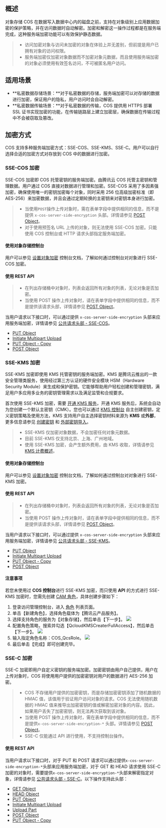 ## 概述

对象存储 COS 在数据写入数据中心内的磁盘之前，支持在对象级别上应用数据加密的保护策略，并在访问数据时自动解密。加密和解密这一操作过程都是在服务端完成，这种服务端加密功能可以有效保护静态数据。

>
> - 访问加密对象与访问未加密的对象在体验上并无差别，但前提是用户已拥有对象的访问权限。
> - 服务端加密仅加密对象数据而不加密对象元数据，而且使用服务端加密的对象必须使用有效签名访问，不可被匿名用户访问。

## 适用场景

- **私密数据存储场景：**对于私密数据的存储，服务端加密可以对存储的数据进行加密，保证用户的隐私，用户访问时会自动解密。
- **私密数据传输场景：**对于私密数据的传输，COS 提供用 HTTPS 部署 SSL 证书实现加密的功能，在传输链路层上建立加密层，确保数据在传输过程中不会被窃取及篡改。

## 加密方式
COS 支持多种服务端加密方式：SSE-COS、SSE-KMS、SSE-C。用户可以自行选择合适的加密方式对存放到 COS 中的数据进行加密。

### SSE-COS 加密

SSE-COS 加密即 COS 托管密钥的服务端加密。由腾讯云 COS 托管主密钥和管理数据。用户通过 COS 直接对数据进行管理和加密。SSE-COS 采用了多因素强加密，确保使用唯一的密钥加密每个对象，同时采用 256 位高级加密标准（即 AES-256）来加密数据，并且会通过定期轮换的主密钥来对密钥本身进行加密。

>
>- 当使用`POST`操作上传对象时，需在表单字段中提供相同的信息，而不是提供 `x-cos-server-side-encryption` 头部。详情请参见 [POST Object](https://cloud.tencent.com/document/product/436/14690)。
>- 对于使用预签名 URL 上传的对象，则无法使用 SSE-COS 加密。只能使用 COS 控制台或 HTTP 请求头部指定服务端加密。

#### 使用对象存储控制台
用户可以参见 [设置对象加密](https://intl.cloud.tencent.com/document/product/436/30929) 控制台文档，了解如何通过控制台对对象进行 SSE-COS 加密。

#### 使用 REST API

>
>- 在列出存储桶中对象时，列表会返回所有对象的列表，无论对象是否加密。
>- 当使用 POST 操作上传对象时，请在表单字段中提供相同的信息，而不是提供该请求头部，详情请参见 [POST Object](https://cloud.tencent.com/document/product/436/14690)。

当用户请求以下接口时，可以通过提供 `x-cos-server-side-encryption` 头部来应用服务端加密，详情请参见 [公共请求头部 - SSE-COS](https://cloud.tencent.com/document/product/436/7728#sse-cos)。

- [PUT Object](https://cloud.tencent.com/document/product/436/7749)
- [Initiate Multipart Upload](https://cloud.tencent.com/document/product/436/7746)
- [PUT Object - Copy](https://cloud.tencent.com/document/product/436/10881)
- [POST Object](https://cloud.tencent.com/document/product/436/14690)

### SSE-KMS 加密

SSE-KMS 加密即使用 KMS 托管密钥的服务端加密。KMS 是腾讯云推出的一款安全管理类服务，使用经过第三方认证的硬件安全模块 HSM（Hardware Security Module）来生成和保护密钥。它能够帮助用户轻松创建和管理密钥，满足用户多应用多业务的密钥管理需求以及满足监管和合规要求。

首次使用 SSE-KMS 加密，需要 [开通 KMS 服务](https://buy.cloud.tencent.com/kms)，开通 KMS 服务后，系统会自动为您创建一个默认主密钥（CMK）。您也可以通过 [KMS 控制台](https://console.cloud.tencent.com/kms2) 自主创建密钥，定义密钥策略及使用方法，KMS 支持用户自主选择密钥材料来源为 **KMS** 或**外部**，更多信息请参见 [创建密钥](https://cloud.tencent.com/document/product/573/8875) 和 [外部密钥导入](https://cloud.tencent.com/document/product/573/38494)。

>
> - SSE-KMS 仅加密对象数据，不会加密任何对象元数据。
> - 目前 SSE-KMS 仅支持北京、上海、广州地域。
> - 使用 SSE-KMS 加密，会产生额外费用，由 KMS 收取，详情请参见 [KMS 计费概述](https://cloud.tencent.com/document/product/573/34388)。

#### 使用对象存储控制台

用户可以参见 [设置对象加密](https://intl.cloud.tencent.com/document/product/436/30929) 控制台文档，了解如何通过控制台对对象进行 SSE-KMS 加密。

#### 使用 REST API

>
>
>- 在列出存储桶中对象时，列表会返回所有对象的列表，无论对象是否加密。
>- 当使用 POST 操作上传对象时，请在表单字段中提供相同的信息，而不是提供该请求头部，详情请参见 [POST Object](https://cloud.tencent.com/document/product/436/14690)。

当用户请求以下接口时，可以通过提供 `x-cos-server-side-encryption` 头部来应用服务端加密，详情请参见 [公共请求头部 - SSE-KMS](https://cloud.tencent.com/document/product/436/7728#sse-kms)。

- [PUT Object](https://cloud.tencent.com/document/product/436/7749)
- [Initiate Multipart Upload](https://cloud.tencent.com/document/product/436/7746)
- [PUT Object - Copy](https://cloud.tencent.com/document/product/436/10881)
- [POST Object](https://cloud.tencent.com/document/product/436/14690)

#### 注意事项
若您未使用过 **COS 控制台**进行 SSE-KMS 加密，而只使用 **API** 的方式进行 SSE-KMS 加密时，您需先创建 [CAM 角色](https://intl.cloud.tencent.com/document/product/598/19420)，具体创建步骤如下：
1. 登录访问管理控制台，进入 [角色](https://console.cloud.tencent.com/cam/role) 列表页面。
2. 单击【新建角色】，选择角色载体为【腾讯云产品服务】。
3. 选择支持角色的服务为【对象存储】，然后单击【下一步】。
![](https://main.qcloudimg.com/raw/0c45c4dff7d73614a3656bbccf4cc112.png)
4. 配置角色策略，搜索并勾选【QcloudKMSCreaterFullAccess】，然后单击【下一步】。
![](https://main.qcloudimg.com/raw/b3d8ef7f3c534f33207c47b7fb7725fb.png)
5. 输入指定角色名称：COS_QcsRole。
![](https://main.qcloudimg.com/raw/830a4d4f36a0307a0bee92b6fd6dd24a.png)
6. 最后单击【完成】即可创建完毕。

### SSE-C 加密

SSE-C 加密即用户自定义密钥的服务端加密。加密密钥由用户自己提供，用户在上传对象时，COS 将使用用户提供的加密密钥对用户的数据进行 AES-256 加密。

>
>- COS 不存储用户提供的加密密钥，而是存储加密密钥添加了随机数据的 HMAC 值，该值用于验证用户访问对象的请求。COS 无法使用随机数据的 HMAC 值来推导出加密密钥的值或解密加密对象的内容。因此，如果用户丢失了加密密钥，则无法再次获取到该对象。
>- 当使用 POST 操作上传对象时，需在表单字段中提供相同的信息，而不是提供`x-cos-server-side-encryption-*` 头部。详情请参见 [POST Object](https://cloud.tencent.com/document/product/436/14690)。
>- SSE-C 仅能通过 API 进行使用，不支持控制台操作。

#### 使用 REST API

当用户请求以下接口时，对于 PUT 和 POST 请求可以通过提供`x-cos-server-side-encryption-*`头部来应用服务端加密，对于 GET 和 HEAD 请求使用 SSE-C 加密的对象时，需要提供`x-cos-server-side-encryption-*`头部来解密指定对象，详情请参见 [公共请求头部 - SSE-C](https://cloud.tencent.com/document/product/436/7728#sse-c)。以下操作支持此头部：

- [GET Object](https://cloud.tencent.com/document/product/436/7753)
- [HEAD Object](https://cloud.tencent.com/document/product/436/7745)
- [PUT Object](https://cloud.tencent.com/document/product/436/7749)
- [Initiate Multipart Upload](https://cloud.tencent.com/document/product/436/7746)
- [Upload Part](https://cloud.tencent.com/document/product/436/7750)
- [POST Object](https://cloud.tencent.com/document/product/436/14690)
- [PUT Object - Copy](https://cloud.tencent.com/document/product/436/10881)
